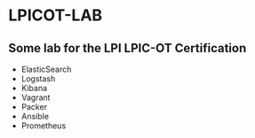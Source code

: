 # LPICOT-LAB

## Some lab for the LPI LPIC-OT Certification

* ElasticSearch
* Logstash
* Kibana
* Vagrant
* Packer
* Ansible
* Prometheus
